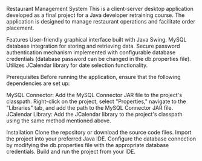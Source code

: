 Restaurant Management System
This is a client-server desktop application developed as a final project for a Java developer retraining course. The application is designed to manage restaurant operations and facilitate order placement.

Features
User-friendly graphical interface built with Java Swing.
MySQL database integration for storing and retrieving data.
Secure password authentication mechanism implemented with configurable database credentials (database password can be changed in the db.properties file).
Utilizes JCalendar library for date selection functionality.

Prerequisites
Before running the application, ensure that the following dependencies are set up:

MySQL Connector: Add the MySQL Connector JAR file to the project's classpath. Right-click on the project, select "Properties," navigate to the "Libraries" tab, and add the path to the MySQL Connector JAR file.
JCalendar Library: Add the JCalendar library to the project's classpath using the same method mentioned above.

Installation
Clone the repository or download the source code files.
Import the project into your preferred Java IDE.
Configure the database connection by modifying the db.properties file with the appropriate database credentials.
Build and run the project from your IDE.
